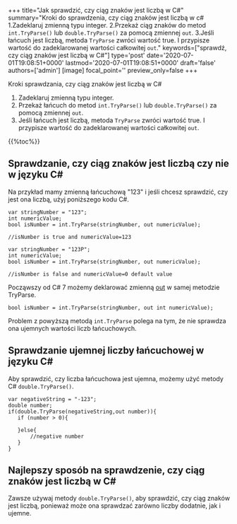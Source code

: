 +++
title="Jak sprawdzić, czy ciąg znaków jest liczbą w C#"
summary="Kroki do sprawdzenia, czy ciąg znaków jest liczbą w c# 1.Zadeklaruj zmienną typu integer. 2.Przekaż ciąg znaków do metod `int.TryParse()` lub `double.TryParse()` za pomocą zmiennej `out`. 3.Jeśli łańcuch jest liczbą, metoda `TryParse` zwróci wartość true. I przypisze wartość do zadeklarowanej wartości całkowitej `out`."
keywords=["sprawdź, czy ciąg znaków jest liczbą w C#"]
type='post'
date='2020-07-01T19:08:51+0000'
lastmod='2020-07-01T19:08:51+0000'
draft='false'
authors=['admin']
[image]
focal_point=''
preview_only=false
+++

Kroki sprawdzania, czy ciąg znaków jest liczbą w C#

1. Zadeklaruj zmienną typu integer.
2. Przekaż łańcuch do metod `int.TryParse()` lub `double.TryParse()` za pomocą zmiennej `out`.
3. Jeśli łańcuch jest liczbą, metoda `TryParse` zwróci wartość true. I przypisze wartość do zadeklarowanej wartości całkowitej `out`.

{{%toc%}}

## Sprawdzanie, czy ciąg znaków jest liczbą czy nie w języku C# 

Na przykład mamy zmienną łańcuchową "123" i jeśli chcesz sprawdzić, czy jest ona liczbą, użyj poniższego kodu C#.

```
var stringNumber = "123";
int numericValue;
bool isNumber = int.TryParse(stringNumber, out numericValue);

//isNumber is true and numericValue=123

var stringNumber = "123P";
int numericValue;
bool isNumber = int.TryParse(stringNumber, out numericValue);

//isNumber is false and numericValue=0 default value

```

Począwszy od C# 7 możemy deklarować zmienną [out](https://www.arungudelli.com/tutorial/c-sharp/difference-between-ref-and-out-parameters-in-c-sharp/) w samej metodzie TryParse.

```
bool isNumber = int.TryParse(stringNumber, out int numericValue);

```

Problem z powyższą metodą `int.TryParse` polega na tym, że nie sprawdza ona ujemnych wartości liczb łańcuchowych.

## Sprawdzanie ujemnej liczby łańcuchowej w języku C# 

Aby sprawdzić, czy liczba łańcuchowa jest ujemna, możemy użyć metody C# `double.TryParse()`.

```
var negativeString = "-123";
double number;
if(double.TryParse(negativeString,out number)){
   if (number > 0){

   }else{
       //negative number 
   }   
}
```

## Najlepszy sposób na sprawdzenie, czy ciąg znaków jest liczbą w C# 

Zawsze używaj metody `double.TryParse()`, aby sprawdzić, czy ciąg znaków jest liczbą, ponieważ może ona sprawdzać zarówno liczby dodatnie, jak i ujemne.